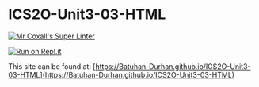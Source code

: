 # ICS2O-Unit3-03-HTML
[![Mr Coxall's Super Linter](https://github.com/Batuhan-Durhan/ICS2O-Unit3-03-HTML/workflows/Mr%20Coxall's%20Super%20Linter/badge.svg)](https://github.com/Batuhan-Durhan/ICS2O-Unit3-03-HTML/actions)

[![Run on Repl.it](https://repl.it/badge/github/Batuhan-Durhan/ICS2O-Unit3-03-HTML)](https://repl.it/github/Batuhan-Durhan/ICS2O-Unit3-03-HTML)

This site can be found at: [https://Batuhan-Durhan.github.io/ICS2O-Unit3-03-HTML](https://Batuhan-Durhan.github.io/ICS2O-Unit3-03-HTML)
